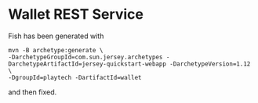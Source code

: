 # Wallet REST Service

Fish has been generated with

    mvn -B archetype:generate \
    -DarchetypeGroupId=com.sun.jersey.archetypes -DarchetypeArtifactId=jersey-quickstart-webapp -DarchetypeVersion=1.12 \
    -DgroupId=playtech -DartifactId=wallet

and then fixed.
